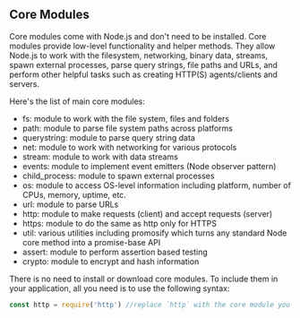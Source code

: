 ## Core Modules

Core modules come with Node.js and don't need to be installed. Core modules provide low-level functionality and helper methods. They allow Node.js to work with the filesystem, networking, binary data, streams, spawn external processes, parse query strings, file paths and URLs, and perform other helpful tasks such as creating HTTP(S) agents/clients and servers.

Here's the list of main core modules:

* fs: module to work with the file system, files and folders
* path: module to parse file system paths across platforms
* querystring: module to parse query string data
* net: module to work with networking for various protocols
* stream: module to work with data streams
* events: module to implement event emitters (Node observer pattern)
* child_process: module to spawn external processes
* os: module to access OS-level information including platform, number of CPUs, memory, uptime, etc.
* url: module to parse URLs
* http: module to make requests (client) and accept requests (server)
* https: module to do the same as http only for HTTPS
* util: various utilities including promosify which turns any standard Node core method into a promise-base API
* assert: module to perform assertion based testing
* crypto: module to encrypt and hash information

There is no need to install or download core modules. To include them in your application, all you need is to use the following syntax:

```JavaScript
const http = require('http') //replace `http` with the core module you want to use
```